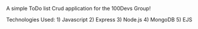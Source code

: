 A simple ToDo list Crud application for the 100Devs Group!

Technologies Used: 1) Javascript 2) Express 3) Node.js 4) MongoDB 5) EJS

<!-- TODO LIST APP TO DO

//Server Setup
[x] npm init --y
[x] install required dependences: express, cors, nodemon(dev), ejs, morgan, mongoose, helmet
[x] initilize our express server
[x] connect to our mongodb atlas
[x] Create our backend Get Route to establish our connection is working
[x] Set up Express to Server out EJS file

// "Client-Side" Setup
[x] Create our Todo List And A Form to add new ones
[x] Create our JS file and link it to our JS
[x] Create our DELETE/PUT Routes
[] Style our applications
 -->
